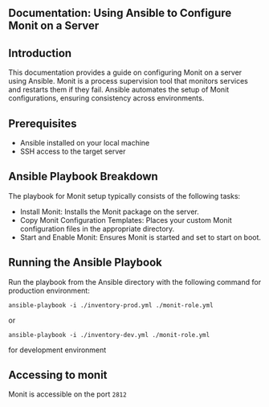 ## Documentation: Using Ansible to Configure Monit on a Server

## Introduction

This documentation provides a guide on configuring Monit on a server using Ansible. Monit is a process supervision tool that monitors services and restarts them if they fail. Ansible automates the setup of Monit configurations, ensuring consistency across environments.

## Prerequisites

- Ansible installed on your local machine
- SSH access to the target server

## Ansible Playbook Breakdown

The playbook for Monit setup typically consists of the following tasks:

- Install Monit: Installs the Monit package on the server.
- Copy Monit Configuration Templates: Places your custom Monit configuration files in the appropriate directory.
- Start and Enable Monit: Ensures Monit is started and set to start on boot.

## Running the Ansible Playbook

Run the playbook from the Ansible directory with the following command for production environment:

```
ansible-playbook -i ./inventory-prod.yml ./monit-role.yml
```

or

```
ansible-playbook -i ./inventory-dev.yml ./monit-role.yml
```

for development environment

## Accessing to monit

Monit is accessible on the port `2812`
